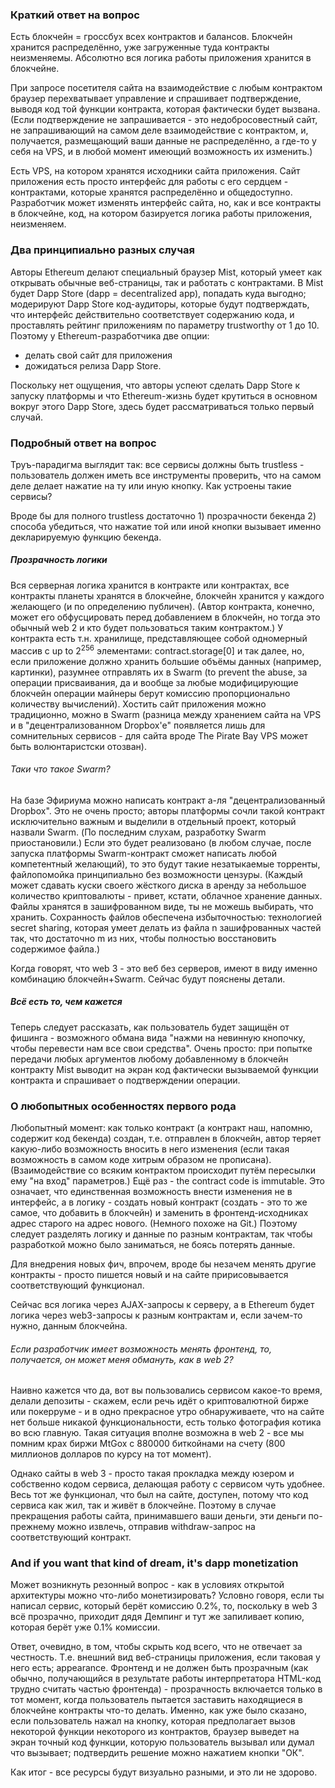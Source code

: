 ### Краткий ответ на вопрос

Есть блокчейн = гроссбух всех контрактов и балансов. Блокчейн хранится распределённо, уже загруженные туда контракты неизменяемы. Абсолютно вся логика работы приложения хранится в блокчейне.

При запросе посетителя сайта на взаимодействие с любым контрактом браузер перехватывает управление и спрашивает подтверждение, выводя код той функции контракта, которая фактически будет вызвана. (Если подтверждение не запрашивается - это недобросовестный сайт, не запрашивающий на самом деле взаимодействие с контрактом, и, получается, размещающий ваши данные не распределённо, а где-то у себя на VPS, и в любой момент имеющий возможность их изменить.)

Есть VPS, на котором хранятся исходники сайта приложения. Сайт приложения есть просто интерфейс для работы с его сердцем - контрактами, которые хранятся распределённо и общедоступно. Разработчик может изменять интерфейс сайта, но, как и все контракты в блокчейне, код, на котором базируется логика работы приложения, неизменяем.

### Два принципиально разных случая

Авторы Ethereum делают специальный браузер Mist, который умеет как открывать обычные веб-страницы, так и работать с контрактами. В Mist будет Dapp Store (dapp = decentralized app), попадать куда выгодно; модерируют Dapp Store код-аудиторы, которые будут подтверждать, что интерфейс действительно соответствует содержанию кода, и проставлять рейтинг приложениям по параметру trustworthy от 1 до 10. Поэтому у Ethereum-разработчика две опции:

* делать свой сайт для приложения
* дожидаться релиза Dapp Store.

Поскольку нет ощущения, что авторы успеют сделать Dapp Store к запуску платформы и что Ethereum-жизнь будет крутиться в основном вокруг этого Dapp Store, здесь будет рассматриваться только первый случай.

### Подробный ответ на вопрос

Труъ-парадигма выглядит так: все сервисы должны быть trustless - пользователь должен иметь все инструменты проверить, что на самом деле делает нажатие на ту или иную кнопку. Как устроены такие сервисы? 

Вроде бы для полного trustless достаточно 1) прозрачности бекенда 2) способа убедиться, что нажатие той или иной кнопки вызывает именно декларируемую функцию бекенда.

##### Прозрачность логики

Вся серверная логика хранится в контракте или контрактах, все контракты планеты хранятся в блокчейне, блокчейн хранится у каждого желающего (и по определению публичен). (Автор контракта, конечно, может его обфусцировать перед добавлением в блокчейн, но тогда это обычный web 2 и кто будет пользоваться таким контрактом.) У контракта есть т.н. хранилище, представляющее собой одномерный массив с up to 2<sup>256</sup> элементами: contract.storage[0] и так далее, но, если приложение должно хранить большие объёмы данных (например, картинки), разумнее отправлять их в Swarm (to prevent the abuse, за операции присваивания, да и вообще за любые модифицирующие блокчейн операции майнеры берут комиссию пропорционально количеству вычислений). Хостить сайт приложения можно традиционно, можно в Swarm (разница между хранением сайта на VPS и в "децентрализованном Dropbox'е" появляется лишь для сомнительных сервисов - для сайта вроде The Pirate Bay VPS может быть волюнтаристски отозван). 

###### Таки что такое Swarm?

На базе Эфириума можно написать контракт а-ля "децентрализованный Dropbox". Это не очень просто; авторы платформы сочли такой контракт исключительно важным и выделили в отдельный проект, который назвали Swarm. (По последним слухам, разработку Swarm приостановили.) Если это будет реализовано (в любом случае, после запуска платформы Swarm-контракт сможет написать любой компетентный желающий), то это будут такие незатыкаемые торренты, файлопомойка принципиально без возможности цензуры. (Каждый может сдавать куски своего жёсткого диска в аренду за небольшое количество криптовалюты - привет, кстати, облачное хранение данных. Файлы хранятся в зашифрованном виде, ты не можешь выбирать, что хранить. Сохранность файлов обеспечена избыточностью: технологией secret sharing, которая умеет делать из файла n зашифрованных частей так, что достаточно m из них, чтобы полностью восстановить содержимое файла.)

Когда говорят, что web 3 - это веб без серверов, имеют в виду именно комбинацию блокчейн+Swarm. Сейчас будут пояснены детали. 

##### Всё есть то, чем кажется

Теперь следует рассказать, как пользователь будет защищён от фишинга - возможного обмана вида "нажми на невинную кнопочку, чтобы перевести нам все свои средства". Очень просто: при попытке передачи любых аргументов любому добавленному в блокчейн контракту Mist выводит на экран код фактически вызываемой функции контракта и спрашивает о подтверждении операции. 

### О любопытных особенностях первого рода

Любопытный момент: как только контракт (а контракт наш, напомню, содержит код бекенда) создан, т.е. отправлен в блокчейн, автор теряет какую-либо возможность вносить в него изменения (если такая возможность в самом коде хитрым образом не прописана). (Взаимодействие со всяким контрактом происходит путём пересылки ему "на вход" параметров.) Ещё раз - the contract code is immutable. Это означает, что единственная возможность внести изменения не в интерфейс, а в логику - создать новый контракт (создать - это то же самое, что добавить в блокчейн) и заменить в фронтенд-исходниках адрес старого на адрес нового. (Немного похоже на Git.) Поэтому следует разделять логику и данные по разным контрактам, так чтобы разработкой можно было заниматься, не боясь потерять данные. 

Для внедрения новых фич, впрочем, вроде бы незачем менять другие контракты - просто пишется новый и на сайте пририсовывается соответствующий функционал.

Сейчас вся логика через AJAX-запросы к серверу, а в Ethereum будет логика через web3-запросы к разным контрактам и, если зачем-то нужно, данным блокчейна.

###### Если разработчик имеет возможность менять фронтенд, то, получается, он может меня обмануть, как в web 2?

Наивно кажется что да, вот вы пользовались сервисом какое-то время, делали депозиты - скажем, если речь идёт о криптовалютной бирже или покерруме - и в одно прекрасное утро обнаруживаете, что на сайте нет больше никакой функциональности, есть только фотография котика во всю главную. Такая ситуация вполне возможна в web 2 - все мы помним крах биржи MtGox с 880000 биткойнами на счету (800 миллионов долларов по курсу на тот момент). 

Однако сайты в web 3 - просто такая прокладка между юзером и собственно кодом сервиса, делающая работу с сервисом чуть удобнее. Весь тот же функционал, что был на сайте, доступен, потому что код сервиса как жил, так и живёт в блокчейне. Поэтому в случае прекращения работы сайта, принимавшего ваши деньги, эти деньги по-прежнему можно извлечь, отправив withdraw-запрос на соответствующий контракт.

### And if you want that kind of dream, it's dapp monetization

Может возникнуть резонный вопрос - как в условиях открытой архитектуры можно что-либо монетизировать? Условно говоря, если ты написал сервис, который берёт комиссию 0.2%, то, поскольку в web 3 всё прозрачно, приходит дядя Демпинг и тут же запиливает копию, которая берёт уже 0.1% комиссии.

Ответ, очевидно, в том, чтобы скрыть код всего, что не отвечает за честность. Т.е. внешний вид веб-страницы приложения, если таковая у него есть; appearance. Фронтенд и не должен быть прозрачным (как обычно, получающийся в результате работы интерпретатора HTML-код трудно считать частью фронтенда) - прозрачность включается только в тот момент, когда пользователь пытается заставить находящиеся в блокчейне контракты что-то делать. Именно, как уже было сказано, если пользователь нажал на кнопку, которая предполагает вызов некоторой функции некоторого из контрактов, браузер выведет на экран точный код функции, которую пользователь вызывал или думал что вызывает; подтвердить решение можно нажатием кнопки "ОК".

Как итог - все ресурсы будут визуально разными, и это ли не здорово.